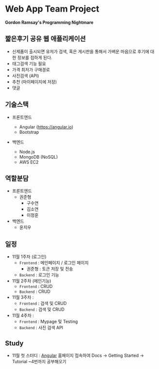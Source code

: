# Web App Team Project

**Gordon Ramsay's Programming Nightmare**


## 짧은후기 공유 웹 애플리케이션

- 신제품이 출시되면 유저가 검색, 혹은 게시판을 통해서 가벼운 마음으로 후기에 대한 정보를 접하게 된다.
- 태그검색 기능 필요
- 가격 최저가 구매경로
- 사진검색 (API)
- 추천 (마이페이지에 저장)
- 댓글

## 기술스택

- 프론트엔드
	- Angular (https://angular.io)
	- Bootstrap

- 백엔드
	- Node.js
	- MongoDB (NoSQL)
	- AWS EC2

## 역할분담

- 프론트엔드
	- 권준형
		- 구수연
		- 김소연 
		- 이정훈
- 백엔드
	- 윤지우

## 일정

- 11월 1주차 (로그인)
	- `Frontend` : 메인페이지 / 로그인 페이지 
		- 권준형 : 토큰 저장 및 전송	
	- `Backend` : 로그인 기능
- 11월 2주차 (메인기능)
 	- `Frontend` : CRUD
	- `Backend` : CRUD
- 11월 3주차 :
	- `Frontend` : 검색 및 CRUD
	- `Backend` : 검색 및 CRUD
- 11월 4주차 :
	- `Frontend` : Mypage 및 Testing
	- `Backend` : 사진 검색 API

## Study
- 11월 첫 스터디 : [Angular](https://angular.io) 홈페이지 접속하여 Docs -> Getting Started -> Tutorial ~4번까지 공부해오기
